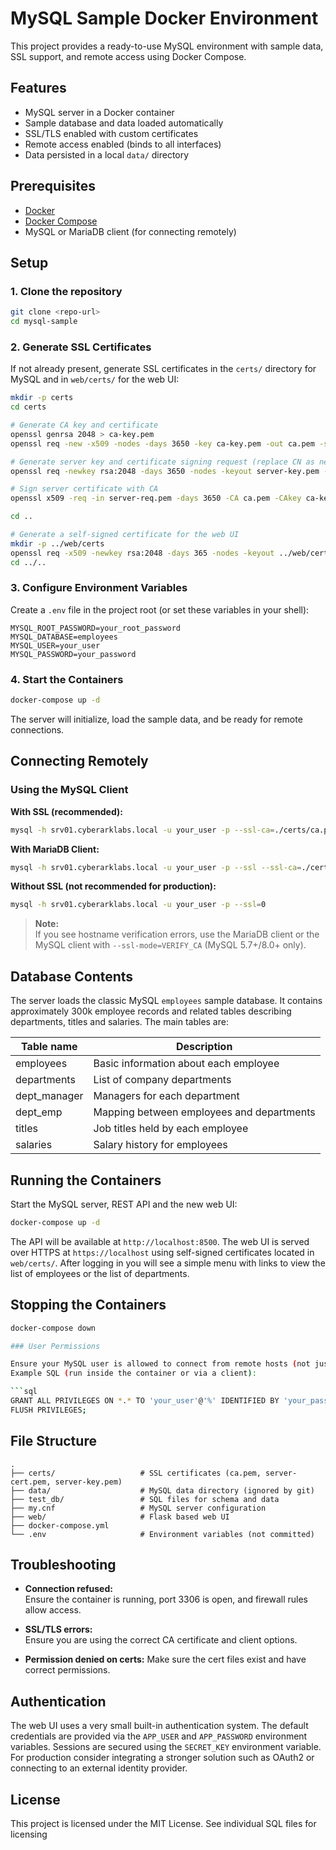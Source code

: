 # MySQL Sample Docker Environment

This project provides a ready-to-use MySQL environment with sample data, SSL support, and remote access using Docker Compose.

## Features

- MySQL server in a Docker container
- Sample database and data loaded automatically
- SSL/TLS enabled with custom certificates
- Remote access enabled (binds to all interfaces)
- Data persisted in a local `data/` directory

## Prerequisites

- [Docker](https://www.docker.com/products/docker-desktop)
- [Docker Compose](https://docs.docker.com/compose/)
- MySQL or MariaDB client (for connecting remotely)

## Setup

### 1. Clone the repository

```sh
git clone <repo-url>
cd mysql-sample
```

### 2. Generate SSL Certificates

If not already present, generate SSL certificates in the `certs/` directory for
MySQL and in `web/certs/` for the web UI:

```sh
mkdir -p certs
cd certs

# Generate CA key and certificate
openssl genrsa 2048 > ca-key.pem
openssl req -new -x509 -nodes -days 3650 -key ca-key.pem -out ca.pem -subj "/CN=MySQL CA"

# Generate server key and certificate signing request (replace CN as needed)
openssl req -newkey rsa:2048 -days 3650 -nodes -keyout server-key.pem -out server-req.pem -subj "/CN=srv01.cyberarklabs.local"

# Sign server certificate with CA
openssl x509 -req -in server-req.pem -days 3650 -CA ca.pem -CAkey ca-key.pem -set_serial 01 -out server-cert.pem

cd ..

# Generate a self-signed certificate for the web UI
mkdir -p ../web/certs
openssl req -x509 -newkey rsa:2048 -days 365 -nodes -keyout ../web/certs/server-key.pem -out ../web/certs/server-cert.pem -subj "/CN=web.local"
cd ../..
```

### 3. Configure Environment Variables

Create a `.env` file in the project root (or set these variables in your shell):

```env
MYSQL_ROOT_PASSWORD=your_root_password
MYSQL_DATABASE=employees
MYSQL_USER=your_user
MYSQL_PASSWORD=your_password
```

### 4. Start the Containers

```sh
docker-compose up -d
```

The server will initialize, load the sample data, and be ready for remote connections.

## Connecting Remotely

### Using the MySQL Client

**With SSL (recommended):**

```sh
mysql -h srv01.cyberarklabs.local -u your_user -p --ssl-ca=./certs/ca.pem
```

**With MariaDB Client:**

```sh
mysql -h srv01.cyberarklabs.local -u your_user -p --ssl --ssl-ca=./certs/ca.pem
```

**Without SSL (not recommended for production):**

```sh
mysql -h srv01.cyberarklabs.local -u your_user -p --ssl=0
```

> **Note:**  
> If you see hostname verification errors, use the MariaDB client or the MySQL client with `--ssl-mode=VERIFY_CA` (MySQL 5.7+/8.0+ only).

## Database Contents

The server loads the classic MySQL `employees` sample database.  It contains
approximately 300k employee records and related tables describing departments,
titles and salaries.  The main tables are:

| Table name   | Description                          |
|--------------|--------------------------------------|
| employees    | Basic information about each employee |
| departments  | List of company departments           |
| dept_manager | Managers for each department          |
| dept_emp     | Mapping between employees and departments |
| titles       | Job titles held by each employee      |
| salaries     | Salary history for employees          |

## Running the Containers

Start the MySQL server, REST API and the new web UI:

```bash
docker-compose up -d
```

The API will be available at `http://localhost:8500`.
The web UI is served over HTTPS at `https://localhost` using self-signed
certificates located in `web/certs/`.
After logging in you will see a simple menu with links to view the list of
employees or the list of departments.

## Stopping the Containers

```bash
docker-compose down

### User Permissions

Ensure your MySQL user is allowed to connect from remote hosts (not just `localhost`).  
Example SQL (run inside the container or via a client):

```sql
GRANT ALL PRIVILEGES ON *.* TO 'your_user'@'%' IDENTIFIED BY 'your_password';
FLUSH PRIVILEGES;
```

## File Structure

```
.
├── certs/                   # SSL certificates (ca.pem, server-cert.pem, server-key.pem)
├── data/                    # MySQL data directory (ignored by git)
├── test_db/                 # SQL files for schema and data
├── my.cnf                   # MySQL server configuration
├── web/                     # Flask based web UI
├── docker-compose.yml
└── .env                     # Environment variables (not committed)
```

## Troubleshooting

- **Connection refused:**  
  Ensure the container is running, port 3306 is open, and firewall rules allow access.

- **SSL/TLS errors:**  
  Ensure you are using the correct CA certificate and client options.

- **Permission denied on certs:**
  Make sure the cert files exist and have correct permissions.

## Authentication

The web UI uses a very small built-in authentication system. The default
credentials are provided via the `APP_USER` and `APP_PASSWORD` environment
variables. Sessions are secured using the `SECRET_KEY` environment variable.
For production consider integrating a stronger solution such as OAuth2 or
connecting to an external identity provider.

## License

This project is licensed under the MIT License.
See individual SQL files for licensing
